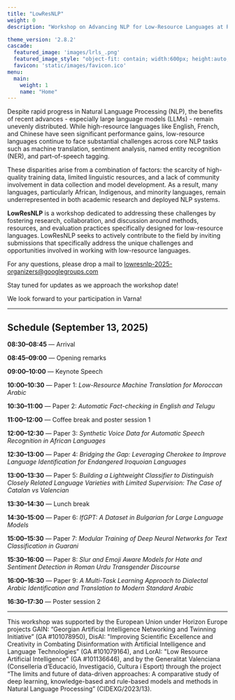 ```yaml
---
title: "LowResNLP"
weight: 0
description: "Workshop on Advancing NLP for Low-Resource Languages at RANLP 2025 (Varna, Bulgaria), Sep 13"

theme_version: '2.8.2'
cascade:
  featured_image: 'images/lrls_.png'
  featured_image_style: "object-fit: contain; width:600px; height:auto;"
  favicon: 'static/images/favicon.ico'
menu:
  main:
    weight: 1
    name: "Home"
---
```


<!-- # LowResNLP: Workshop on Advancing NLP for Low-Resource Languages at **RANLP 2025**, Varna, Bulgaria   -->

<!-- --- -->

Despite rapid progress in Natural Language Processing (NLP), the benefits of recent advances - especially large language models (LLMs) - remain unevenly distributed. While high-resource languages like English, French, and Chinese have seen significant performance gains, low-resource languages continue to face substantial challenges across core NLP tasks such as machine translation, sentiment analysis, named entity recognition (NER), and part-of-speech tagging.

These disparities arise from a combination of factors: the scarcity of high-quality training data, limited linguistic resources, and a lack of community involvement in data collection and model development. As a result, many languages, particularly African, Indigenous, and minority languages, remain underrepresented in both academic research and deployed NLP systems.

**LowResNLP** is a workshop dedicated to addressing these challenges by fostering research, collaboration, and discussion around methods, resources, and evaluation practices specifically designed for low-resource languages. LowResNLP seeks to actively contribute to the field by inviting submissions that specifically address the unique challenges and opportunities involved in working with low-resource languages.

For any questions, please drop a mail to lowresnlp-2025-organizers@googlegroups.com 

Stay tuned for updates as we approach the workshop date!

We look forward to your participation in Varna!

---

## Schedule (September 13, 2025)


**08:30–08:45** — Arrival

**08:45–09:00** — Opening remarks

**09:00–10:00** — Keynote Speech

**10:00–10:30** — Paper 1: *Low-Resource Machine Translation for Moroccan Arabic*

**10:30–11:00** — Paper 2: *Automatic Fact-checking in English and Telugu*

**11:00–12:00** — Coffee break and poster session 1

**12:00–12:30** — Paper 3: *Synthetic Voice Data for Automatic Speech Recognition in African Languages*

**12:30–13:00** — Paper 4: *Bridging the Gap: Leveraging Cherokee to Improve Language Identification for Endangered Iroquoian Languages*

**13:00–13:30** — Paper 5: *Building a Lightweight Classifier to Distinguish Closely Related Language Varieties with Limited Supervision: The Case of Catalan vs Valencian*

**13:30–14:30** — Lunch break

**14:30–15:00** — Paper 6: *IfGPT: A Dataset in Bulgarian for Large Language Models*

**15:00–15:30** — Paper 7: *Modular Training of Deep Neural Networks for Text Classification in Guarani*

**15:30–16:00** — Paper 8: *Slur and Emoji Aware Models for Hate and Sentiment Detection in Roman Urdu Transgender Discourse*

**16:00–16:30** — Paper 9: *A Multi-Task Learning Approach to Dialectal Arabic Identification and Translation to Modern Standard Arabic*

**16:30–17:30** — Poster session 2

---

This workshop was supported by the European Union under Horizon Europe projects GAIN: “Georgian Artificial Intelligence Networking and Twinning Initiative” (GA #101078950), DisAI: "Improving Scientific Excellence and Creativity in Combating Disinformation with Artificial Intelligence and Language Technologies” (GA #101079164), and LorAI: "Low Resource Artificial Intelligence" (GA #101136646), and by the Generalitat Valenciana (Conselleria d’Educació, Investigació, Cultura i Esport) through the project “The limits and future of data-driven approaches: A comparative study of deep learning, knowledge-based and rule-based models and methods in Natural Language Processing” (CIDEXG/2023/13).
